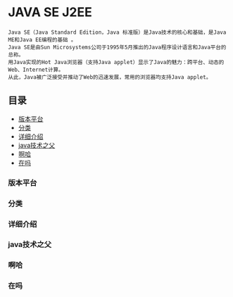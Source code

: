 # JAVA SE J2EE
    Java SE（Java Standard Edition，Java 标准版）是Java技术的核心和基础，是Java ME和Java EE编程的基础 。
    Java SE是由Sun Microsystems公司于1995年5月推出的Java程序设计语言和Java平台的总称。
    用Java实现的Hot Java浏览器（支持Java applet）显示了Java的魅力：跨平台、动态的Web、Internet计算。
    从此，Java被广泛接受并推动了Web的迅速发展，常用的浏览器均支持Java applet。
## 目录

- [版本平台](#版本平台)
- [分类](#分类)
- [详细介绍](#详细介绍)
- [java技术之父](#java技术之父)
- [啊哈](#啊哈)
- [在吗](#在吗)

### 版本平台
### 分类
### 详细介绍
### java技术之父
### 啊哈
### 在吗
